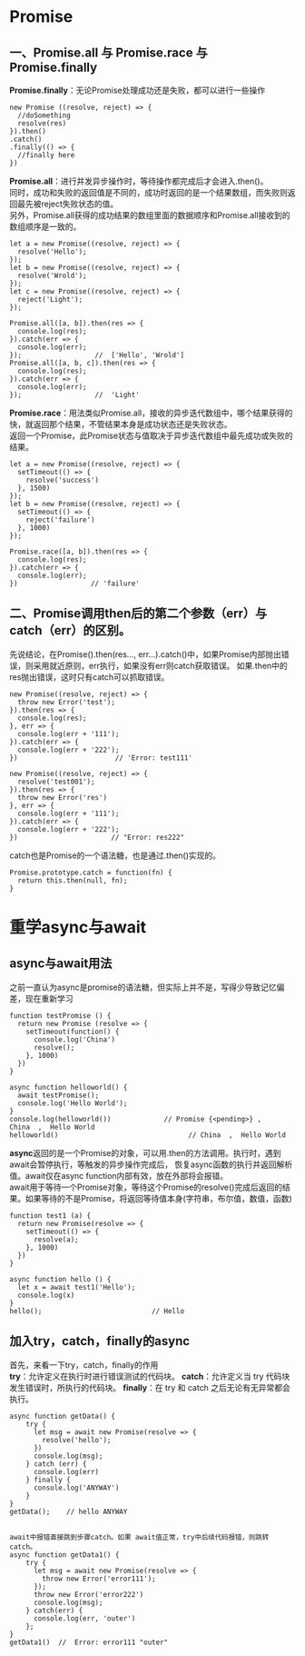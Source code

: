 # Promise  
## 一、Promise.all 与 Promise.race 与 Promise.finally   
**Promise.finally**：无论Promise处理成功还是失败，都可以进行一些操作  
```
new Promise ((resolve, reject) => {
  //doSomething
  resolve(res)
}).then()
.catch()
.finally(() => {
  //finally here
})
```


**Promise.all**：进行并发异步操作时，等待操作都完成后才会进入.then()。  
同时，成功和失败的返回值是不同的，成功时返回的是一个结果数组，而失败则返回最先被reject失败状态的值。  
另外，Promise.all获得的成功结果的数组里面的数据顺序和Promise.all接收到的数组顺序是一致的。  
```
let a = new Promise((resolve, reject) => {
  resolve('Hello');
});
let b = new Promise((resolve, reject) => {
  resolve('Wrold');
});
let c = new Promise((resolve, reject) => {
  reject('Light');
});

Promise.all([a, b]).then(res => {
  console.log(res);
}).catch(err => {
  console.log(err);
});                  //  ['Hello', 'Wrold']
Promise.all([a, b, c]).then(res => {
  console.log(res);
}).catch(err => {
  console.log(err);
});                  //  'Light'
```

**Promise.race**：用法类似Promise.all，接收的异步迭代数组中，哪个结果获得的快，就返回那个结果，不管结果本身是成功状态还是失败状态。  
返回一个Promise，此Promise状态与值取决于异步迭代数组中最先成功或失败的结果。  
```
let a = new Promise((resolve, reject) => {
  setTimeout(() => {
    resolve('success')
  }, 1500)
});
let b = new Promise((resolve, reject) => {
  setTimeout(() => {
    reject('failure')
  }, 1000)
});

Promise.race([a, b]).then(res => {
  console.log(res);
}).catch(err => {
  console.log(err);
})                  // 'failure'
```


## 二、Promise调用then后的第二个参数（err）与catch（err）的区别。  
先说结论，在Promise().then(res..., err...).catch()中，如果Promise内部抛出错误，则采用就近原则，err执行，如果没有err则catch获取错误。
如果.then中的res抛出错误，这时只有catch可以抓取错误。  
```
new Promise((resolve, reject) => {
  throw new Error('test');
}).then(res => {
  console.log(res);
}, err => {
  console.log(err + '111');
}).catch(err => {
  console.log(err + '222');
})                        // 'Error: test111'

new Promise((resolve, reject) => {
  resolve('test001');
}).then(res => {
  throw new Error('res')
}, err => {
  console.log(err + '111');
}).catch(err => {
  console.log(err + '222');
})                       // "Error: res222"
```


catch也是Promise的一个语法糖，也是通过.then()实现的。  
```
Promise.prototype.catch = function(fn) {
  return this.then(null, fn);
}
```


# 重学async与await  
## async与await用法  
之前一直认为async是promise的语法糖，但实际上并不是，写得少导致记忆偏差，现在重新学习  
```
function testPromise () {
  return new Promise (resolve => {
    setTimeout(function() {
      console.log('China')
      resolve();
    }, 1000)
  })
}

async function helloworld() {
  await testPromise();
  console.log('Hello World');
}
console.log(helloworld())             // Promise {<pending>} ,    China  ,  Hello World
helloworld()                                // China  ,  Hello World
```
**async**返回的是一个Promise的对象，可以用.then的方法调用。执行时，遇到await会暂停执行，等触发的异步操作完成后，
恢复async函数的执行并返回解析值。await仅在async function内部有效，放在外部将会报错。  
await用于等待一个Promise对象，等待这个Promise的resolve()完成后返回的结果。如果等待的不是Promise，将返回等待值本身(字符串，布尔值，数值，函数)
```
function test1 (a) {
  return new Promise(resolve => {
    setTimeout(() => {
      resolve(a);
    }, 1000)
  })
}

async function hello () {
  let x = await test1('Hello');
  console.log(x)
}
hello();                           // Hello
```

## 加入try，catch，finally的async  
首先，来看一下try，catch，finally的作用  
**try**：允许定义在执行时进行错误测试的代码块。
**catch**：允许定义当 try 代码块发生错误时，所执行的代码块。
**finally**：在 try 和 catch 之后无论有无异常都会执行。  
```
async function getData() {
    try {
      let msg = await new Promise(resolve => {
        resolve('hello');
      })
      console.log(msg);
    } catch (err) {
      console.log(err)   
    } finally {
      console.log('ANYWAY')
    }
}
getData();    // hello ANYWAY


await中报错直接跳到步骤catch。如果 await值正常，try中后续代码报错，则跳转catch。  
async function getData1() {
    try {
      let msg = await new Promise(resolve => {
        throw new Error('error111');
      });
      throw new Error('error222')
      console.log(msg);
    } catch(err) {
      console.log(err, 'outer')
    };
}
getData1()  //  Error: error111 "outer"
```

